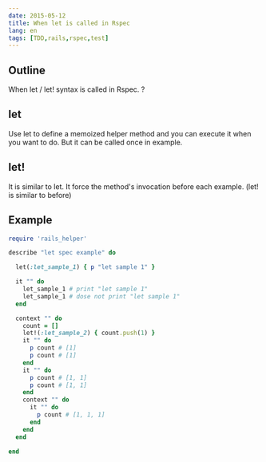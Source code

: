```yaml
---
date: 2015-05-12
title: When let is called in Rspec
lang: en
tags: [TDD,rails,rspec,test]
---
```


## Outline

When let / let! syntax is called in Rspec. ?

## let

Use let to define a memoized helper method and you can execute it when you want to do.
But it can be called once in example.

## let!

It is similar to let.
It force the method's invocation before each example.
(let! is similar to before)

## Example

```ruby
require 'rails_helper'

describe "let spec example" do

  let(:let_sample_1) { p "let sample 1" }

  it "" do
    let_sample_1 # print "let sample 1"
    let_sample_1 # dose not print "let sample 1"
  end

  context "" do
    count = []
    let!(:let_sample_2) { count.push(1) }
    it "" do
      p count # [1]
      p count # [1]
    end
    it "" do
      p count # [1, 1]
      p count # [1, 1]
    end
    context "" do
      it "" do
        p count # [1, 1, 1]
      end
    end
  end

end
```
